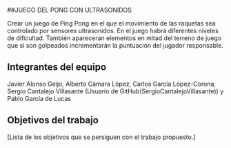 ##JUEGO DEL PONG CON ULTRASONIDOS


Crear un juego de Ping Pong en el que el movimiento de las raquetas sea controlado por sensores ultrasonidos.
En el juego habrá diferentes niveles de dificultad.
También apareceran elementos en mitad del terreno de juego que si son golpeados incrementarán la puntuación del jugador responsable.

## Integrantes del equipo

Javier Alonso Geijo,
Alberto Cámara López,
Carlos García López-Corona,
Sergio Cantalejo Villasante (Usuario de GitHub(SergioCantalejoVillasante)) y 
Pablo García de Lucas

## Objetivos del trabajo

[Lista de los objetivos que se persiguen con el trabajo propuesto.]
 
